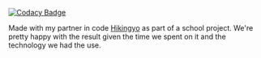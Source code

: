 
[![Codacy Badge](https://api.codacy.com/project/badge/Grade/58051638b3774298b40f45a98f1804df)](https://www.codacy.com/app/mlcdf/gameoftron?utm_source=github.com&utm_medium=referral&utm_content=mlcdf/gameoftron&utm_campaign=badger)

Made with my partner in code [Hikingyo](https://github.com/Hikingyo) as part of a school project. We're pretty happy with the result given the time we spent on it and the technology we had the use.
